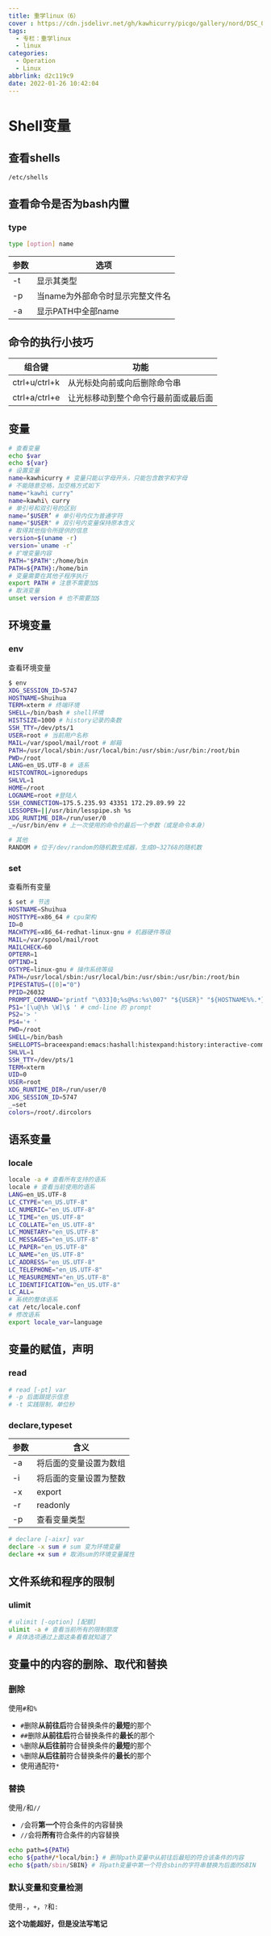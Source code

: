 ```yaml
---
title: 重学linux（6）
cover : https://cdn.jsdelivr.net/gh/kawhicurry/picgo/gallery/nord/DSC_0015.JPG
tags:
  - 专栏：重学linux
  - linux
categories:
  - Operation
  - Linux
abbrlink: d2c119c9
date: 2022-01-26 10:42:04
---
```


# Shell变量

## 查看shells

`/etc/shells`

## 查看命令是否为bash内置

### type

```bash
type [option] name
```

| 参数 | 选项                             |
| ---- | -------------------------------- |
| -t   | 显示其类型                       |
| -p   | 当name为外部命令时显示完整文件名 |
| -a   | 显示PATH中全部name               |

## 命令的执行小技巧

| 组合键        | 功能                                 |
| ------------- | ------------------------------------ |
| ctrl+u/ctrl+k | 从光标处向前或向后删除命令串         |
| ctrl+a/ctrl+e | 让光标移动到整个命令行最前面或最后面 |

## 变量

```bash
# 查看变量
echo $var
echo ${var}
# 设置变量
name=kawhicurry # 变量只能以字母开头，只能包含数字和字母
# 不能随意空格，加空格方式如下
name="kawhi curry"
name=kawhi\ curry
# 单引号和双引号的区别
name=‘$USER’ # 单引号内仅为普通字符
name="$USER" # 双引号内变量保持原本含义
# 取得其他指令所提供的信息
version=$(uname -r)
version=`uname -r`
# 扩增变量内容
PATH="$PATH":/home/bin
PATH=${PATH}:/home/bin
# 变量需要在其他子程序执行
export PATH # 注意不需要加$
# 取消变量
unset version # 也不需要加$
```

## 环境变量

### env

查看环境变量

```bash
$ env
XDG_SESSION_ID=5747
HOSTNAME=Shuihua
TERM=xterm # 终端环境
SHELL=/bin/bash # shell环境
HISTSIZE=1000 # history记录的条数
SSH_TTY=/dev/pts/1
USER=root # 当前用户名称
MAIL=/var/spool/mail/root # 邮箱
PATH=/usr/local/sbin:/usr/local/bin:/usr/sbin:/usr/bin:/root/bin
PWD=/root
LANG=en_US.UTF-8 # 语系
HISTCONTROL=ignoredups
SHLVL=1
HOME=/root
LOGNAME=root #登陆人
SSH_CONNECTION=175.5.235.93 43351 172.29.89.99 22
LESSOPEN=||/usr/bin/lesspipe.sh %s
XDG_RUNTIME_DIR=/run/user/0
_=/usr/bin/env # 上一次使用的命令的最后一个参数（或是命令本身）

# 其他
RANDOM # 位于/dev/random的随机数生成器，生成0~32768的随机数
```

### set

查看所有变量

```bash
$ set # 节选
HOSTNAME=Shuihua
HOSTTYPE=x86_64 # cpu架构
ID=0
MACHTYPE=x86_64-redhat-linux-gnu # 机器硬件等级
MAIL=/var/spool/mail/root
MAILCHECK=60
OPTERR=1
OPTIND=1
OSTYPE=linux-gnu # 操作系统等级
PATH=/usr/local/sbin:/usr/local/bin:/usr/sbin:/usr/bin:/root/bin
PIPESTATUS=([0]="0")
PPID=26032
PROMPT_COMMAND='printf "\033]0;%s@%s:%s\007" "${USER}" "${HOSTNAME%%.*}" "${PWD/#$HOME/~}"'
PS1='[\u@\h \W]\$ ' # cmd-line 的 prompt
PS2='> '
PS4='+ '
PWD=/root
SHELL=/bin/bash
SHELLOPTS=braceexpand:emacs:hashall:histexpand:history:interactive-comments:monitor
SHLVL=1
SSH_TTY=/dev/pts/1
TERM=xterm
UID=0
USER=root
XDG_RUNTIME_DIR=/run/user/0
XDG_SESSION_ID=5747
_=set
colors=/root/.dircolors
```

## 语系变量

### locale

```bash
locale -a # 查看所有支持的语系
locale # 查看当前使用的语系
LANG=en_US.UTF-8
LC_CTYPE="en_US.UTF-8"
LC_NUMERIC="en_US.UTF-8"
LC_TIME="en_US.UTF-8"
LC_COLLATE="en_US.UTF-8"
LC_MONETARY="en_US.UTF-8"
LC_MESSAGES="en_US.UTF-8"
LC_PAPER="en_US.UTF-8"
LC_NAME="en_US.UTF-8"
LC_ADDRESS="en_US.UTF-8"
LC_TELEPHONE="en_US.UTF-8"
LC_MEASUREMENT="en_US.UTF-8"
LC_IDENTIFICATION="en_US.UTF-8"
LC_ALL=
# 系统的整体语系
cat /etc/locale.conf
# 修改语系
export locale_var=language 
```

## 变量的赋值，声明

### read

```bash
# read [-pt] var
# -p 后面跟提示信息
# -t 实践限制，单位秒
```

### declare,typeset

| 参数 | 含义                   |
| ---- | ---------------------- |
| -a   | 将后面的变量设置为数组 |
| -i   | 将后面的变量设置为整数 |
| -x   | export                 |
| -r   | readonly               |
| -p   | 查看变量类型           |

```bash
# declare [-aixr] var
declare -x sum # sum 变为环境变量
declare +x sum # 取消sum的环境变量属性
```

## 文件系统和程序的限制

### ulimit

```bash
# ulimit [-option] [配额]
ulimit -a # 查看当前所有的限制额度
# 具体选项通过上面这条看看就知道了
```

## 变量中的内容的删除、取代和替换

### 删除

使用`#`和`%`

- `#`删除**从前往后**符合替换条件的**最短**的那个
- `##`删除**从前往后**符合替换条件的**最长**的那个
- `%`删除**从后往前**符合替换条件的**最短**的那个
- `%`删除**从后往前**符合替换条件的**最长**的那个
- 使用通配符`*`

### 替换

使用`/`和`//`

- `/`会将**第一个**符合条件的内容替换
- `//`会将**所有**符合条件的内容替换

```bash
echo path=${PATH}
echo ${path#/*local/bin:} # 删除path变量中从前往后最短的符合该条件的内容
echo ${path/sbin/SBIN} # 将path变量中第一个符合sbin的字符串替换为后面的SBIN
```

### 默认变量和变量检测

使用`-`，`+`，`?`和`:`

**这个功能超好，但是没法写笔记**

